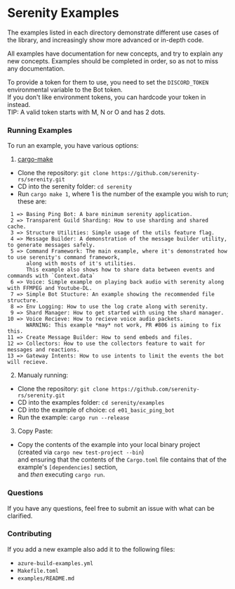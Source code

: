 # Serenity Examples

The examples listed in each directory demonstrate different use cases of the
library, and increasingly show more advanced or in-depth code.

All examples have documentation for new concepts, and try to explain any new
concepts. Examples should be completed in order, so as not to miss any
documentation.

To provide a token for them to use, you need to set the `DISCORD_TOKEN`
environmental variable to the Bot token.\
If you don't like environment tokens, you can hardcode your token in instead.\
TIP: A valid token starts with M, N or O and has 2 dots.

### Running Examples

To run an example, you have various options:

1. [cargo-make](https://lib.rs/crates/cargo-make)
- Clone the repository: `git clone https://github.com/serenity-rs/serenity.git`
- CD into the serenity folder: `cd serenity`
- Run `cargo make 1`, where 1 is the number of the example you wish to run; these are:
```
 1 => Basing Ping Bot: A bare minimum serenity application.
 2 => Transparent Guild Sharding: How to use sharding and shared cache.
 3 => Structure Utilities: Simple usage of the utils feature flag.
 4 => Message Builder: A demonstration of the message builder utility, to generate messages safely.
 5 => Command Framework: The main example, where it's demonstrated how to use serenity's command framework,
      along with mosts of it's utilities.
      This example also shows how to share data between events and commands with `Context.data`
 6 => Voice: Simple example on playing back audio with serenity along with FFMPEG and Youtube-DL.
 7 => Simple Bot Stucture: An example showing the recommended file structure.
 8 => Env Logging: How to use the log crate along with serenity.
 9 => Shard Manager: How to get started with using the shard manager.
10 => Voice Recieve: How to recieve voice audio packets.
      WARNING: This example *may* not work, PR #806 is aiming to fix this.
11 => Create Message Builder: How to send embeds and files.
12 => Collectors: How to use the collectors feature to wait for messages and reactions.
13 => Gateway Intents: How to use intents to limit the events the bot will recieve.
```

2. Manualy running:
- Clone the repository: `git clone https://github.com/serenity-rs/serenity.git`
- CD into the examples folder: `cd serenity/examples`
- CD into the example of choice: `cd e01_basic_ping_bot`
- Run the example: `cargo run --release`

3. Copy Paste:
- Copy the contents of the example into your local binary project\
(created via `cargo new test-project --bin`)\
and ensuring that the contents of the `Cargo.toml` file
contains that of the example's `[dependencies]` section,\
and _then_ executing `cargo run`.

### Questions

If you have any questions, feel free to submit an issue with what can be
clarified.

### Contributing

If you add a new example also add it to the following files:
- `azure-build-examples.yml`
- `Makefile.toml`
- `examples/README.md`

